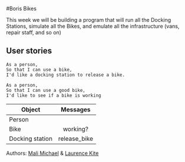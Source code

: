 #Boris Bikes

This week we will be building a program that will run all the Docking Stations, simulate all the Bikes, and emulate all the infrastructure (vans, repair staff, and so on)

## User stories

```
As a person,
So that I can use a bike,
I'd like a docking station to release a bike.

As a person,
So that I can use a good bike,
I'd like to see if a bike is working
```

| Object          | Messages         |
| --------------- |:----------------:|
| Person          |                  |
| Bike            | working?         |
| Docking station | release_bike     |

Authors: [Mali Michael](https://github.com/malimichael/) & [Laurence Kite](https://github.com/larryzx/)
